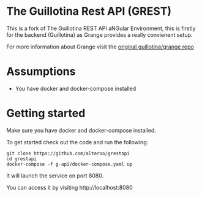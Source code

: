 # The Guillotina Rest API (GREST)

This is a fork of The Guillotina REST API aNGular Environment, this is firstly for the backend (Guillotina) as Grange provides a really convienent setup.

For more information about Grange visit the [original guillotina/grange repo](https://github.com/guillotinaweb/grange)

# Assumptions
- You have docker and docker-compose installed

# Getting started
Make sure you have docker and docker-compose installed.

To get started check out the code and run the following:

```
git clone https://github.com/alteroo/grestapi
cd grestapi
docker-compose -f g-api/docker-compose.yaml up
```
It will launch the service on port 8080.

You can access it by visiting http://localhost:8080


